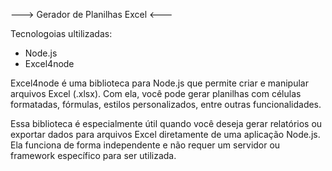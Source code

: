 --->  Gerador de Planilhas Excel <---

Tecnologoias ultilizadas:

- Node.js
- Excel4node 


Excel4node é uma biblioteca para Node.js que permite criar e manipular arquivos Excel (.xlsx). 
Com ela, você pode gerar planilhas com células formatadas, fórmulas, estilos personalizados, entre outras funcionalidades.

Essa biblioteca é especialmente útil quando você deseja gerar relatórios ou exportar dados para arquivos Excel diretamente de uma aplicação Node.js. 
Ela funciona de forma independente e não requer um servidor ou framework específico para ser utilizada.

